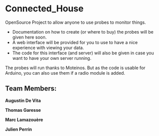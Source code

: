 # Connected_House

OpenSource Project to allow anyone to use probes to monitor things.
- Documentation on how to create (or where to buy) the probes will be given here soon.
- A web interface will be provided for you to use to have a nice experience with viewing your data. 
- The code for this interface (and server) will also be given in case you want to have your own server running.

The probes will run thanks to Moteinos. But as the code is usable for Arduino, you can also use them if a radio module is added.


## Team Members:

**Augustin De Vita**

**Thomas Garesse**

**Marc Lamazouère**

**Julien Perrin**
